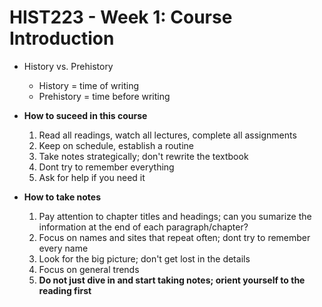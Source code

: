 # HIST223 - Week 1: Course Introduction
- History vs. Prehistory
	- History = time of writing
	- Prehistory = time before writing

- **How to suceed in this course**
	1. Read all readings, watch all lectures, complete all assignments
	2. Keep on schedule, establish a routine
	3. Take notes strategically; don't rewrite the textbook
	4. Dont try to remember everything
	5. Ask for help if you need it

- **How to take notes**
	1. Pay attention to chapter titles and headings; can you sumarize the information at the end of each paragraph/chapter?
	2. Focus on names and sites that repeat often; dont try to remember every name
	3. Look for the big picture; don't get lost in the details
	4. Focus on general trends
	5. **Do not just dive in and start taking notes; orient yourself to the reading first**